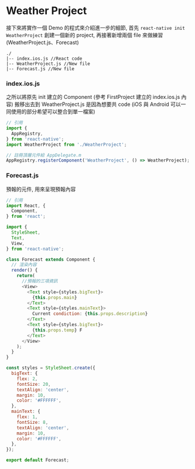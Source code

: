 # Weather Project

接下來將實作一個 Demo 的程式來介紹進一步的細節, 首先 `react-native init WeatherProject` 創建一個新的 project, 再接著新增兩個 file 來做練習 (WeatherProject.js、Forecast)

```
./
|-- index.ios.js //React code
|-- WeatherProject.js //New file
|-- Forecast.js //New file
```

### index.ios.js
之所以將原先 init 建立的 Component (參考 FirstProject 建立的 index.ios.js 內容) 搬移出去到 WeatherProject.js 是因為想要共 code (iOS 與 Android 可以一同使用的部分希望可以整合到單一檔案)

```javascript
// 引用
import {
  AppRegistry,
} from 'react-native';
import WeatherProject from './WeatherProject';

// 註冊頂層元件給 AppDelegate.m
AppRegistry.registerComponent('WeatherProject', () => WeatherProject);
```

### Forecast.js
預報的元件, 用來呈現預報內容

```javascript
// 引用
import React, {
  Component,
} from 'react';

import {
  StyleSheet,
  Text,
  View,
} from 'react-native';

class Forecast extends Component {
  // 渲染內容
  render() {
    return(
      //預報的三項資訊
      <View>
        <Text style={styles.bigText}>
          {this.props.main}
        </Text>
        <Text style={styles.mainText}>
          Current condiction: {this.props.description}
        </Text>
        <Text style={styles.bigText}>
          {this.props.temp} F
        </Text>
      </View>
    );
  }
}

const styles = StyleSheet.create({
  bigText: {
    flex: 2,
    fontSize: 20,
    textAlign: 'center',
    margin: 10,
    color: '#FFFFFF',
  },
  mainText: {
    flex: 1,
    fontSize: 8,
    textAlign: 'center',
    margin: 10,
    color: '#FFFFFF',
  },
});

export default Forecast;
```